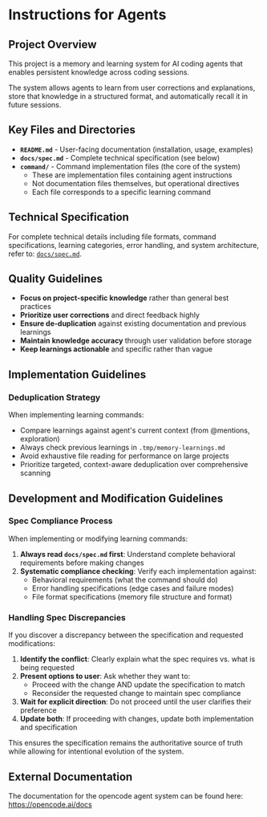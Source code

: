 # Instructions for Agents

## Project Overview

This project is a memory and learning system for AI coding agents that enables persistent knowledge across coding sessions.

The system allows agents to learn from user corrections and explanations, store that knowledge in a structured format, and automatically recall it in future sessions.

## Key Files and Directories

- **`README.md`** - User-facing documentation (installation, usage, examples)
- **`docs/spec.md`** - Complete technical specification (see below)
- **`command/`** - Command implementation files (the core of the system)
  - These are implementation files containing agent instructions
  - Not documentation files themselves, but operational directives
  - Each file corresponds to a specific learning command

## Technical Specification

For complete technical details including file formats, command specifications, learning categories, error handling, and system architecture, refer to: [`docs/spec.md`](docs/spec.md).

## Quality Guidelines

- **Focus on project-specific knowledge** rather than general best practices
- **Prioritize user corrections** and direct feedback highly
- **Ensure de-duplication** against existing documentation and previous learnings
- **Maintain knowledge accuracy** through user validation before storage
- **Keep learnings actionable** and specific rather than vague

## Implementation Guidelines

### Deduplication Strategy

When implementing learning commands:

- Compare learnings against agent's current context (from @mentions, exploration)
- Always check previous learnings in `.tmp/memory-learnings.md`
- Avoid exhaustive file reading for performance on large projects
- Prioritize targeted, context-aware deduplication over comprehensive scanning

## Development and Modification Guidelines

### Spec Compliance Process

When implementing or modifying learning commands:

1. **Always read `docs/spec.md` first**: Understand complete behavioral requirements before making changes
2. **Systematic compliance checking**: Verify each implementation against:
   - Behavioral requirements (what the command should do)
   - Error handling specifications (edge cases and failure modes)
   - File format specifications (memory file structure and format)

### Handling Spec Discrepancies

If you discover a discrepancy between the specification and requested modifications:

1. **Identify the conflict**: Clearly explain what the spec requires vs. what is being requested
2. **Present options to user**: Ask whether they want to:
   - Proceed with the change AND update the specification to match
   - Reconsider the requested change to maintain spec compliance
3. **Wait for explicit direction**: Do not proceed until the user clarifies their preference
4. **Update both**: If proceeding with changes, update both implementation and specification

This ensures the specification remains the authoritative source of truth while allowing for intentional evolution of the system.

## External Documentation

The documentation for the opencode agent system can be found here: <https://opencode.ai/docs>
